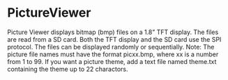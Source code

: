 # PictureViewer
Picture Viewer displays bitmap (bmp) files on a 1.8” TFT display.
The files are read from a SD card. Both the TFT display and the SD card
use the SPI protocol. The files can be displayed  randomly or sequentially.
Note: The picture file names must have the format picxx.bmp, where xx is a number
      from 1 to 99.
      If you want a picture theme, add a text file named theme.txt containing
      the theme up to 22 charactors.
